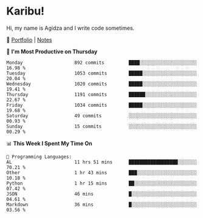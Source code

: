 # Karibu!
Hi, my name is Agidza and I write code sometimes.

🫧 [Portfolio](https://lynnagidza.github.io/) | [Notes](https://medium.com/me/stories/public)

<!--START_SECTION:waka-->
📅 **I'm Most Productive on Thursday** 

```text
Monday                   892 commits         ████░░░░░░░░░░░░░░░░░░░░░   16.98 % 
Tuesday                  1053 commits        █████░░░░░░░░░░░░░░░░░░░░   20.04 % 
Wednesday                1020 commits        █████░░░░░░░░░░░░░░░░░░░░   19.41 % 
Thursday                 1191 commits        ██████░░░░░░░░░░░░░░░░░░░   22.67 % 
Friday                   1034 commits        █████░░░░░░░░░░░░░░░░░░░░   19.68 % 
Saturday                 49 commits          ░░░░░░░░░░░░░░░░░░░░░░░░░   00.93 % 
Sunday                   15 commits          ░░░░░░░░░░░░░░░░░░░░░░░░░   00.29 % 
```


📊 **This Week I Spent My Time On** 

```text
💬 Programming Languages: 
AL                       11 hrs 51 mins      ██████████████████░░░░░░░   70.21 % 
Other                    1 hr 43 mins        ███░░░░░░░░░░░░░░░░░░░░░░   10.18 % 
Python                   1 hr 15 mins        ██░░░░░░░░░░░░░░░░░░░░░░░   07.42 % 
JSON                     46 mins             █░░░░░░░░░░░░░░░░░░░░░░░░   04.61 % 
Markdown                 36 mins             █░░░░░░░░░░░░░░░░░░░░░░░░   03.56 % 
```


<!--END_SECTION:waka-->
<!--#### 💟 **Digital Swag**
[![@agidza's Holopin board](https://holopin.me/agidza)](https://holopin.io/@agidza)
